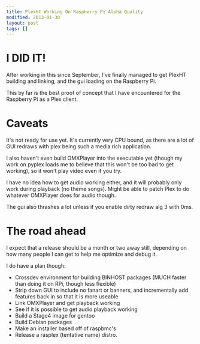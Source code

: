 ```yaml
---
title: Plexht Working On Raspberry Pi Alpha Quality
modified: 2013-01-30
layout: post
tags: []
---
```



I DID IT!
=========

After working in this since September, I've finally managed to get PlexHT building and linking, and the gui loading on the Raspberry Pi.

This by far is the best proof of concept that I have encountered for the Raspberry Pi as a Plex client.

Caveats
=======

It's not ready for use yet. It's currently very CPU bound, as there are a lot of GUI redraws with plex being such a media rich application.

I also haven't even build OMXPlayer into the executable yet (though my work on pyplex loads me to believe that this won't be too bad to get working), so it won't play video even if you try.

I have no idea how to get audio working either, and it will probably only work during playback (no theme songs). Might be able to patch Plex to do whatever OMXPlayer does for audio though.

The gui also thrashes a lot unless if you enable dirty redraw alg 3 with 0ms.

The road ahead
==============

I expect that a release should be a month or two away still, depending on how many people I can get to help me optimize and debug it.

I do have a plan though:

-   Crossdev environment for building BINHOST packages (MUCH faster than doing it on RPi, though less flexible)
-   Strip down GUI to include no fanart or banners, and incrementally add features back in so that it is more useable
-   Link OMXPlayer and get playback working
-   See if it is possible to get audio playback working
-   Build a Stage4 image for gentoo
-   Build Debian packages
-   Make an installer based off of raspbmc's
-   Release a rasplex (tentative name) distro.

